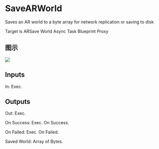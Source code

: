 # SaveARWorld

Saves an AR world to a byte array for network replication or saving to disk

Target is ARSave World Async Task Blueprint Proxy

## 图示

![]($-20221218-18092788.png)

## Inputs

In: Exec.  

## Outputs

Out: Exec.

On Success: Exec. On Success.

On Failed: Exec. On Failed.

Saved World: Array of Bytes.

